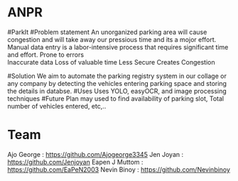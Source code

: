 # ANPR
#ParkIt
#Problem statement
An unorganized parking area will cause congestion and  will take away our pressious time and its a mojor effort.
Manual data entry is a labor-intensive process that requires significant time and effort.
Prone to errors  
Inaccurate data 
Loss of valuable time
Less Secure
Creates Congestion

#Solution
We aim to automate the parking registry system in our collage or any company by detecting 
the vehicles entering parking space and storing the details in databse.
#Uses
Uses  YOLO, easyOCR, and image processing techniques
#Future Plan
may used to find availability of parking slot, Total number of vehicles entered, etc,..
 # Team
 Ajo George : https://github.com/Ajogeorge3345
 Jen Joyan : https://github.com/Jenjoyan
 Eapen J Muttom : https://github.com/EaPeN2003
 Nevin Binoy : https://github.com/Nevinbinoy
